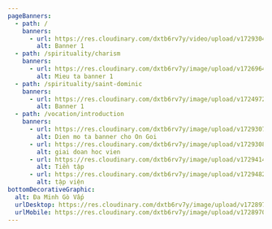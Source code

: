 ```yaml
---
pageBanners:
  - path: /
    banners:
      - url: https://res.cloudinary.com/dxtb6rv7y/video/upload/v1729304733/Baner_1920_576_nen_glbu8c.mp4
        alt: Banner 1
  - path: /spirituality/charism
    banners:
      - url: https://res.cloudinary.com/dxtb6rv7y/image/upload/v1726964841/1_twhvhe.webp
        alt: Mieu ta banner 1
  - path: /spirituality/saint-dominic
    banners:
      - url: https://res.cloudinary.com/dxtb6rv7y/image/upload/v1724972122/Da_Minh_kcm4sa.svg
        alt: Banner 1
  - path: /vocation/introduction
    banners:
      - url: https://res.cloudinary.com/dxtb6rv7y/image/upload/v1729307891/4_r2tx5y.jpg
        alt: Dien mo ta banner cho On Goi
      - url: https://res.cloudinary.com/dxtb6rv7y/image/upload/v1729308779/3_iev9xb.jpg
        alt: giai doan hoc vien
      - url: https://res.cloudinary.com/dxtb6rv7y/image/upload/v1729414286/TIEN_TAP_VIEN_Baner_2_y8pega.jpg
        alt: Tiền tập
      - url: https://res.cloudinary.com/dxtb6rv7y/image/upload/v1729482201/baner_tap_vien_4_elnzyo.jpg
        alt: tập viện
bottomDecorativeGraphic:
  alt: Đa Minh Gò Vấp
  urlDesktop: https://res.cloudinary.com/dxtb6rv7y/image/upload/v1728970147/LUON_SONG_1_ok_honkec.svg
  urlMobile: https://res.cloudinary.com/dxtb6rv7y/image/upload/v1728970147/LUON_SONG_1_ok_honkec.svg
---
```

